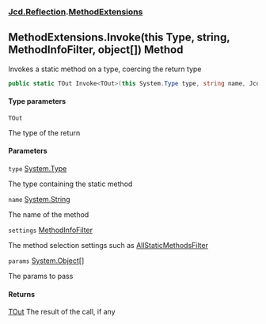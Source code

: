 ### [Jcd.Reflection](Jcd.Reflection.md 'Jcd.Reflection').[MethodExtensions](MethodExtensions.md 'Jcd.Reflection.MethodExtensions')

## MethodExtensions.Invoke<TOut>(this Type, string, MethodInfoFilter, object[]) Method

Invokes a static method on a type, coercing the return type

```csharp
public static TOut Invoke<TOut>(this System.Type type, string name, Jcd.Reflection.MethodInfoFilter settings, params object[] @params);
```
#### Type parameters

<a name='Jcd.Reflection.MethodExtensions.Invoke_TOut_(thisSystem.Type,string,Jcd.Reflection.MethodInfoFilter,object[]).TOut'></a>

`TOut`

The type of the return
#### Parameters

<a name='Jcd.Reflection.MethodExtensions.Invoke_TOut_(thisSystem.Type,string,Jcd.Reflection.MethodInfoFilter,object[]).type'></a>

`type` [System.Type](https://docs.microsoft.com/en-us/dotnet/api/System.Type 'System.Type')

The type containing the static method

<a name='Jcd.Reflection.MethodExtensions.Invoke_TOut_(thisSystem.Type,string,Jcd.Reflection.MethodInfoFilter,object[]).name'></a>

`name` [System.String](https://docs.microsoft.com/en-us/dotnet/api/System.String 'System.String')

The name of the method

<a name='Jcd.Reflection.MethodExtensions.Invoke_TOut_(thisSystem.Type,string,Jcd.Reflection.MethodInfoFilter,object[]).settings'></a>

`settings` [MethodInfoFilter](MethodInfoFilter.md 'Jcd.Reflection.MethodInfoFilter')

The method selection settings such
as [AllStaticMethodsFilter](MethodInfoFilter.AllStaticMethodsFilter.md 'Jcd.Reflection.MethodInfoFilter.AllStaticMethodsFilter')

<a name='Jcd.Reflection.MethodExtensions.Invoke_TOut_(thisSystem.Type,string,Jcd.Reflection.MethodInfoFilter,object[]).params'></a>

`params` [System.Object](https://docs.microsoft.com/en-us/dotnet/api/System.Object 'System.Object')[[]](https://docs.microsoft.com/en-us/dotnet/api/System.Array 'System.Array')

The params to pass

#### Returns

[TOut](MethodExtensions.Invoke.b88hdjbdjdZT0aKfYJWsjg.md#Jcd.Reflection.MethodExtensions.Invoke_TOut_(thisSystem.Type,string,Jcd.Reflection.MethodInfoFilter,object[]).TOut 'Jcd.Reflection.MethodExtensions.Invoke<TOut>(this System.Type, string, Jcd.Reflection.MethodInfoFilter, object[]).TOut')
The result of the call, if any